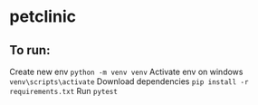 # petclinic

## To run:<br>
Create new env `python -m venv venv`
Activate env on windows `venv\scripts\activate`
Download dependencies `pip install -r requirements.txt`
Run `pytest`

